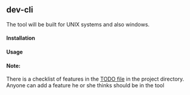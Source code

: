## dev-cli

<!--
<p>This is an automation tool that will ease the DevTeam in the development of the UHMS-Backend.
I have it in mind to extend the tool's functionality to help not only the backend developers but also the developer who will be working on the frontend. </p>
-->
<p>The tool will be built for UNIX systems and also windows.</p>

#### Installation


#### Usage


#### Note:
There is a checklist of features in the <a href="TODO.md">TODO file</a> in the project directory. Anyone can add a feature he or she thinks should be in the tool
